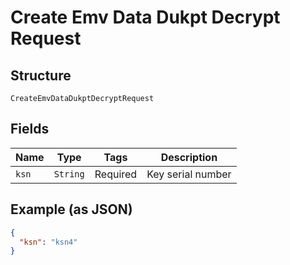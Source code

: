 
# Create Emv Data Dukpt Decrypt Request

## Structure

`CreateEmvDataDukptDecryptRequest`

## Fields

| Name | Type | Tags | Description |
|  --- | --- | --- | --- |
| `ksn` | `String` | Required | Key serial number |

## Example (as JSON)

```json
{
  "ksn": "ksn4"
}
```

